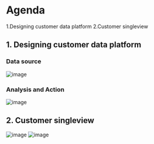 # Agenda
  1.Designing customer data platform
  2.Customer singleview

## 1. Designing customer data platform
### Data source
![image](https://github.com/Plannjeera/MADT8101-Customer-analytic/assets/115640119/c8a8e08a-df25-4baa-8fe5-cf5aee3ae515)

### Analysis and Action
![image](https://github.com/Plannjeera/MADT8101-Customer-analytic/assets/115640119/d606f2ed-e8cb-4ffa-bbd4-493434e87dae)

## 2. Customer singleview
![image](https://github.com/Plannjeera/MADT8101-Customer-analytic/assets/115640119/71dc2d53-43d9-46e0-8d54-3a00ff5ebb9a)
![image](https://github.com/Plannjeera/MADT8101-Customer-analytic/assets/115640119/35b37402-6f8a-428b-aae3-596c263587e2)




